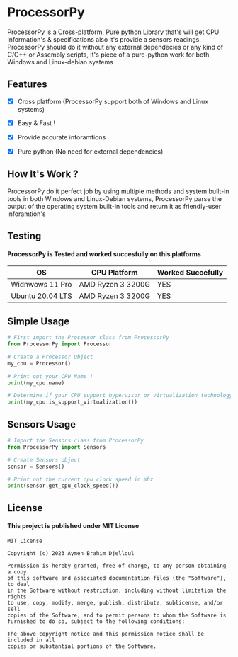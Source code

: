 <!-- GitHub README.md -->

<h1>ProcessorPy</h1>

<p>ProcessorPy is a Cross-platform, Pure python Library that's will get CPU information's & specifications also it's provide a sensors readings.
ProcessorPy should do it without any external dependecies or any kind of C/C++ or Assembly scripts, It's piece of a pure-python work for both Windows and Linux-debian systems</p>

<h2>Features</h2>

- [x] Cross platform (ProcessorPy support both of Windows and Linux systems)

- [x] Easy & Fast !

- [x] Provide accurate inforamtions

- [x] Pure python (No need for external dependencies)

<h2>How It's Work ?</h2>
<p1>ProcessorPy do it perfect job by using multiple methods and system built-in tools in both Windows and Linux-Debian systems,
  ProcessorPy parse the output of the operating system built-in tools and return it as friendly-user inforamtion's
</p1>

<h2>Testing</h2>
<h4>ProcessorPy is Tested and worked succesfully on this platforms</h4>

| OS      | CPU Platform |  Worked Succefully  |
|-----------|---------------|-------------------|
| Widnwows 11 Pro  | AMD Ryzen 3 3200G | YES |
| Ubuntu 20.04 LTS | AMD Ryzen 3 3200G | YES |


Simple Usage
-----
~~~python
# First import the Processor class from ProcessorPy
from ProcessorPy import Processor

# Create a Processor Object
my_cpu = Processor()

# Print out your CPU Name !
print(my_cpu.name)

# Determine if your CPU support hypervisor or virtualization technology
print(my_cpu.is_support_virtualization())

~~~

Sensors Usage
-----
~~~python
# Import the Sensors class from ProcessorPy
from ProcessorPy import Sensors

# Create Sensors object
sensor = Sensors()

# Print out the current cpu clock speed in mhz
print(sensor.get_cpu_clock_speed())

~~~


<h2>License</h2>
<h4>This project is published under MIT License </h4>

~~~
MIT License

Copyright (c) 2023 Aymen Brahim Djelloul

Permission is hereby granted, free of charge, to any person obtaining a copy
of this software and associated documentation files (the "Software"), to deal
in the Software without restriction, including without limitation the rights
to use, copy, modify, merge, publish, distribute, sublicense, and/or sell
copies of the Software, and to permit persons to whom the Software is
furnished to do so, subject to the following conditions:

The above copyright notice and this permission notice shall be included in all
copies or substantial portions of the Software.

~~~
